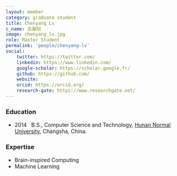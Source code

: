 ```yaml
---
layout: member
category: graduate student
title: Chenyang Lv
c_name: 吕晨阳
image: chenyang_lv.jpg
role: Master Student
permalink: 'people/chenyang-lv'
social:
    twitter: https://twitter.com/
    linkedin: https://www.linkedin.com/
    google-scholar: https://scholar.google.fr/
    github: https://github.com/
    website:
    orcid: https://orcid.org/
    research-gate: https://www.researchgate.net/
---
```



### <i class="fas fa-graduation-cap"></i> Education
- 2014 &nbsp; B.S., Computer Science and Technology, [Hunan Normal University](https://www.hunnu.edu.cn/), Changsha, China.




### Expertise
- Brain-inspired Computing
- Machine Learning